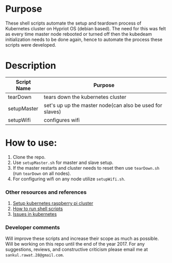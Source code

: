 # Purpose
These shell scripts automate the setup and teardown process of Kubernetes cluster on Hypriot OS 
(debian based). The need for this was felt as every time master node rebooted or turned off then 
the kubedeam initialization needs to be done again, hence to automate the process these scripts
were developed.

# Description
Script Name | Purpose 
--- | --- 
tearDown | tears down the kubernetes cluster 
setupMaster | set's up up the master node(can also be used for slaves)
setupWifi | configures wifi

# How to use:
1. Clone the repo.
2. Use `setupMaster.sh` for master and slave setup.
3. If the master restarts and cluster needs to reset then use `tearDown.sh` (run `tearDown` on all nodes).
4. For configuring wifi on any node utilize `setupWifi.sh`.

### Other resources and references
1. [Setup kubernetes raspberry pi cluster](https://blog.hypriot.com/post/setup-kubernetes-raspberry-pi-cluster/)
2. [How to run shell scripts](https://askubuntu.com/questions/38661/how-do-i-run-sh-files)
3. [Issues in kubernetes](https://github.com/kubernetes/kubernetes/issues)

### Developer comments
Will improve these scripts and increase their scope as much as possible. Will be working on this repo
until the end of the year 2017. For any suggestions, reviews, and constructive criticism please email me at 
`sankul.rawat.28@gmail.com`.